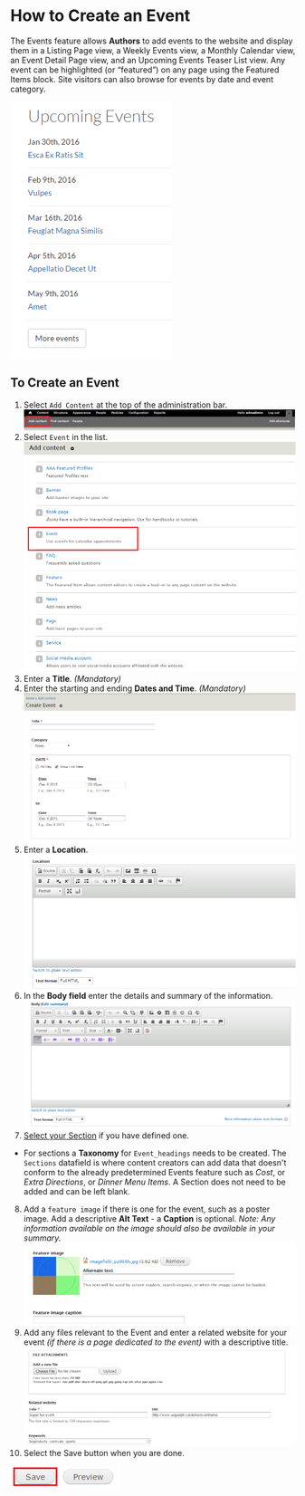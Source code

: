 # How to Create an Event
The Events feature allows **Authors** to add events to the website and display them in a Listing Page view, a Weekly Events view, a Monthly Calendar view, an Event Detail Page view, and an Upcoming Events Teaser List view. Any event can be highlighted (or “featured”) on any page using the Featured Items block. Site visitors can also browse for events by date and event category.

![Example of an Event Display](../images/evex.png)

## To Create an Event

1. Select `Add Content` at the top of the administration bar.
![Add Content Highlighted](../images/ambac.png)
2. Select `Event` in the list.
![Add Event Highlighted](../images/addconev.png)
3. Enter a **Title**. *(Mandatory)*
4. Enter the starting and ending **Dates and Time**. *(Mandatory)*
![An example of Event Title and Time](../images/eventtitletime.png)
5. Enter a **Location**.
![An example of location](../images/Location.png)
6. In the **Body field** enter the details and summary of the information.
![An example of the body field](../images/eventbody.png)
7. [Select your Section](../taxonomies.md#Sections) if you have defined one.
  * For sections a **Taxonomy** for `Event_headings` needs to be created. The `Sections` datafield is where content creators can add data that doesn't conform to the already predetermined Events feature such as *Cost*, or *Extra Directions*, or  *Dinner Menu Items*. A Section does not need to be added and can be left blank.
8. Add a `feature image` if there is one for the event, such as a poster image.  Add a descriptive **Alt Text** - a **Caption** is optional. *Note: Any information available on the image should also be available in your summary.*
![An example of the body field](../images/eventfeatalt.png)
9. Add any files relevant to the Event and enter a related website for your event *(if there is a page dedicated to the event)* with a descriptive title.
![An example of the body field](../images/eventfilereltag.png)
10. Select the Save button when you are done.

![Image of Save Button](../images/save.png)
